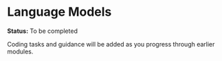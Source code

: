 # Language Models

**Status:** To be completed

Coding tasks and guidance will be added as you progress through earlier modules.
